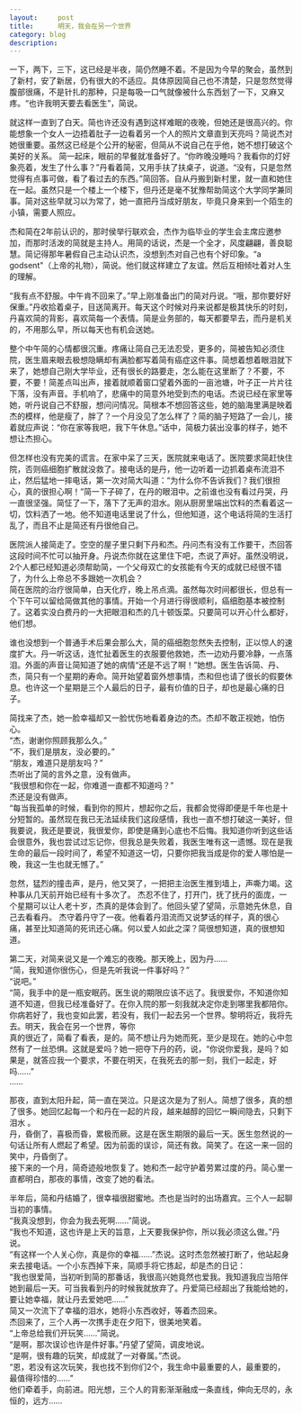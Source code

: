 ```yaml
---
layout:     post
title:      明天，我会在另一个世界
category: blog
description: 
---
```


一下，两下，三下，这已经是半夜，简仍然睡不着。不是因为今早的聚会，虽然到了新村，安了新居，仍有很大的不适应。具体原因简自己也不清楚，只是忽然觉得腹部很痛，不是针扎的那种，只是每吸一口气就像被什么东西划了一下，又麻又疼。“也许我明天要去看医生”，简说。

就这样一直到了白天。简也许还没有遇到这样难眠的夜晚，但她还是很高兴的。你能想象一个女人一边捂着肚子一边看着另一个人的照片文章直到天亮吗？简说杰对她很重要。虽然这已经是个公开的秘密，但简从不说自己在乎他，她不想打破这个美好的关系。
简一起床，眼前的早餐就准备好了。“你昨晚没睡吗？我看你的灯好象亮着，发生了什么事？”丹看着简，又用手扶了扶桌子，说道。“没有，只是忽然觉得有点事可做，看了看过去的东西。”简回答。自从丹搬到新村里，就一直和她住在一起。虽然只是一个楼上一个楼下，但丹还是毫不犹豫帮助简这个大学同学兼同事。简对这些早就习以为常了，她一直把丹当成好朋友，毕竟只身来到一个陌生的小镇，需要人照应。

杰和简在2年前认识的，那时侯举行联欢会，杰作为临毕业的学生会主席应邀参加，而那时活泼的简就是主持人。用简的话说，杰是一个全才，风度翩翩，善良聪慧。简记得那年暑假自己主动认识杰，没想到杰对自己也有个好印象。“a godsent"（上帝的礼物），简说。他们就这样建立了友谊。然后互相倾吐着对人生的理解。  

“我有点不舒服。中午肯不回来了。”早上刚准备出门的简对丹说。“哦，那你要好好保重。”丹收拾着桌子，目送简离开。每天这个时候对丹来说都是极其快乐的时刻，丹喜欢简的背影，喜欢简每一个表情。简是业务部的，每天都要早去，而丹是机关的，不用那么早，所以每天也有机会送她。

整个中午简的心情都很沉重。疼痛让简自己无法忍受，更多的，简被告知必须住院，医生眉来眼去极想隐瞒却有满脸都写着简有癌症这件事。简想着想着眼泪就下来了，她想自己刚大学毕业，还有很长的路要走，怎么能在这里断了？不要，不要，不要！简差点叫出声，接着就顺着窗口望着外面的一亩池塘，叶子正一片片往下落，没有声音。手机响了，悲痛中的简意外地受到杰的电话。杰说已经在家里等她，听丹说自己不舒服，想问问情况。简根本不想回答这些，她的脑海里满是映着杰的模样，他是瘦了，胖了？一个月没见了怎么样了？简的脑子短路了一会儿，接着就应声说：“你在家等我吧，我下午休息。”话中，简极力装出没事的样子，她不想让杰担心。

但怎样也没有完美的谎言。在家中呆了三天，医院就来电话了。医院要求简赶快住院，否则癌细胞扩散就没救了。接电话的是丹，他一边听着一边抓着桌布流泪不止，然后猛地一摔电话，第一次对简大叫道：“为什么你不告诉我们？我们很担心，真的很担心啊！”简一下子碎了，在丹的眼泪中。之前谁也没有看过丹哭，丹一直很坚强。简怔了一下，落下了无声的泪水。刚从厨房里端出饮料的杰看着这一切，饮料洒了一地。他不知道电话里说了什么，但他知道，这个电话将简的生活打乱了，而且不止是简还有丹很他自己。

医院派人接简走了。空空的屋子里只剩下丹和杰。丹问杰有没有工作要干，杰回答这段时间不忙可以抽开身。丹说杰你就在这里住下吧，杰说了声好。虽然没明说，2个人都已经知道必须帮助简，一个父母双亡的女孩能有今天的成就已经很不错了，为什么上帝总不多跟她一次机会？  
简在医院的治疗很简单，白天化疗，晚上吊点滴。虽然每次时间都很长，但总有一个下午可以留给简做其他的事情。开始一个月进行得很顺利，癌细胞基本被控制了。这着实没白费丹的一大把眼泪和杰的几十顿饭菜。只要简可以开心什么都好，他们想。  

谁也没想到一个普通手术后果会那么大，简的癌细胞忽然失去控制，正以惊人的速度扩大。丹一听这话，连忙扯着医生的衣服要他救她，杰一边劝丹要冷静，一点落泪。外面的声音让简知道了她的病情“还是不远了啊！”她想。医生告诉简、丹、杰，简只有一个星期的寿命。简开始望着窗外想事情，杰和但也请了很长的假要休息。也许这一个星期是三个人最后的日子，最有价值的日子，却也是最心痛的日子。  

简找来了杰，她一脸幸福却又一脸忧伤地看着身边的杰。杰却不敢正视她，怕伤心。  
“杰，谢谢你照顾我那么久。”    
“不，我们是朋友，没必要的。”    
“朋友，难道只是朋友吗？”      
杰听出了简的言外之意，没有做声。      
“我很想和你在一起，你难道一直都不知道吗？”      
杰还是没有做声。    
“每当我孤单的时候，看到你的照片，想起你之后，我都会觉得即便是千年也是十分短暂的。虽然现在我已无法延续我们这段感情，我也一直不想打破这一美好，但我要说，我还是要说，我很爱你，即使是痛到心底也不后悔。我知道你听到这些话会很意外，我也尝试过忘记你，但我总是失败着，我医生唯有这一遗憾。现在是我生命的最后一段时间了，希望不知道这一切，只要你把我当成是你的爱人哪怕是一晚，我这一生也就无憾了。”    


忽然，猛烈的撞击声，是丹，他又哭了，一把把主治医生推到墙上，声嘶力竭。这种事从几天前开始已经有十多次了。
杰忍不住了，打开门，抚了抚丹的面庞，一个星期可以让人老十岁，杰真的是体会到了。他回头望了望简，示意她先休息，自己去看看丹。
杰守着丹守了一夜。他看着丹泪流而又说梦话的样子，真的很心痛，甚至比知道简的死讯还心痛。何以爱人如此之深？简很想知道，真的很想知道。

第二天，对简来说又是一个难忘的夜晚。那天晚上，因为丹……  
“简，我知道你很伤心，但是先听我说一件事好吗？”  
“说吧。”  
“简，我手中的是一瓶安眠药。医生说的期限应该不远了。我很爱你，不知道你知道不知道，但我已经准备好了。在你入院的那一刻我就决定你走到哪里我都陪你。你病若好了，我也变如此罢，若没有，我们一起去另一个世界。黎明将近，我将先去。明天，我会在另一个世界，等你   
真的很近了，简看了看表，是的。简不想让丹为她而死，至少是现在。她的心中忽然有了一丝恐惧。这就是爱吗？她一把夺下丹的药，说，“你说你爱我，是吗？如果是，就答应我一个要求，不要在明天，在我死去的那一刻，我们一起走，好吗……”    
……


那夜，直到太阳升起，简一直在哭泣。只是这次是为了别人。简想了很多，真的想了很多。她回忆起每一个和丹在一起的片段，越来越醇的回忆一瞬间隐去，只剩下泪水  。  
丹，昏倒了，喜极而昏，累极而厥。这是在医生期限的最后一天。医生忽然说的一句话让所有人燃起了希望。因为前面的误诊，简还有救。简笑了。在这一来一回的笑中，丹昏倒了。    
接下来的一个月，简奇迹般地恢复了。她和杰一起守护着劳累过度的丹。简心里一直都明白，那夜的事情，改变了她的看法。    


半年后，简和丹结婚了，很幸福很甜蜜地。杰也是当时的出场嘉宾。三个人一起聊当初的事情。    
“我真没想到，你会为我去死啊……”简说。  
“我也不知道，这也许是上天的旨意，上天要我保护你，所以我必须这么做。”丹说。    
“有这样一个人关心你，真是你的幸福……”杰说。这时杰忽然被打断了，他站起身来去接电话。一个小东西掉下来，简顺手将它拣起，却是杰的日记：    
“我也很爱简，当初听到简的那番话，我很高兴她竟然也爱我。我知道我应当陪伴她到最后一天。可当我看到丹的时候我就放弃了。丹爱简已经超出了我能给她的，要让她幸福，就让丹去爱她吧……”     
简又一次流下了幸福的泪水，她将小东西收好，等着杰回来。    
杰回来了，三个人再一次携手走在夕阳下，很美地笑着。  
“上帝总给我们开玩笑……”简说。    
“是啊，那次误诊也许是件好事。”丹望了望简，调皮地说。    
“是啊，很有趣的玩笑，却成就了一对眷属。”杰说。    
“恩，若没有这次玩笑，我也找不到你们2个，我生命中最重要的人，最重要的，最值得珍惜的……”    
他们牵着手，向前进。阳光想，三个人的背影渐渐融成一条直线，伸向无尽的，永恒的，远方……    
